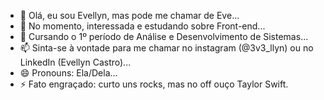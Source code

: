 - 👋 Olá, eu sou Evellyn, mas pode me chamar de Eve...
- 👀 No momento, interessada e estudando sobre Front-end...
- 🌱 Cursando o 1º período de Análise e Desenvolvimento de Sistemas...
- 📫 Sinta-se à vontade para me chamar no instagram (@3v3_llyn) ou no LinkedIn (Evellyn Castro)...
- 😄 Pronouns: Ela/Dela...
- ⚡ Fato engraçado: curto uns rocks, mas no off ouço Taylor Swift.

<!---
3v3llyn/3v3llyn is a ✨ special ✨ repository because its `README.md` (this file) appears on your GitHub profile.
You can click the Preview link to take a look at your changes.
--->
